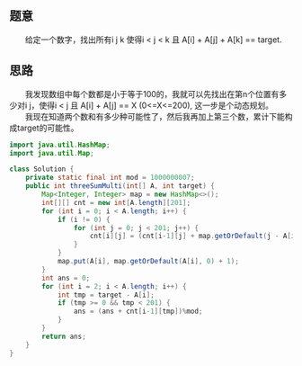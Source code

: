 ## 题意
　　给定一个数字，找出所有i j k 使得i < j < k 且 A[i] + A[j] + A[k] == target.
## 思路
　　我发现数组中每个数都是小于等于100的，我就可以先找出在第n个位置有多少对i j，使得i < j 且 A[i] + A[j] == X (0<=X<=200), 这一步是个动态规划。   
　　我现在知道两个数和有多少种可能性了，然后我再加上第三个数，累计下能构成target的可能性。
```java
import java.util.HashMap;
import java.util.Map;

class Solution {
    private static final int mod = 1000000007;
    public int threeSumMulti(int[] A, int target) {
        Map<Integer, Integer> map = new HashMap<>();
        int[][] cnt = new int[A.length][201];
        for (int i = 0; i < A.length; i++) {
            if (i != 0) {
                for (int j = 0; j < 201; j++) {
                    cnt[i][j] = (cnt[i-1][j] + map.getOrDefault(j - A[i], 0)) % mod;
                }
            }
            map.put(A[i], map.getOrDefault(A[i], 0) + 1);
        }
        int ans = 0;
        for (int i = 2; i < A.length; i++) {
            int tmp = target - A[i];
            if (tmp >= 0 && tmp < 201) {
                ans = (ans + cnt[i-1][tmp])%mod;
            }
        }
        return ans;
    }
}
```